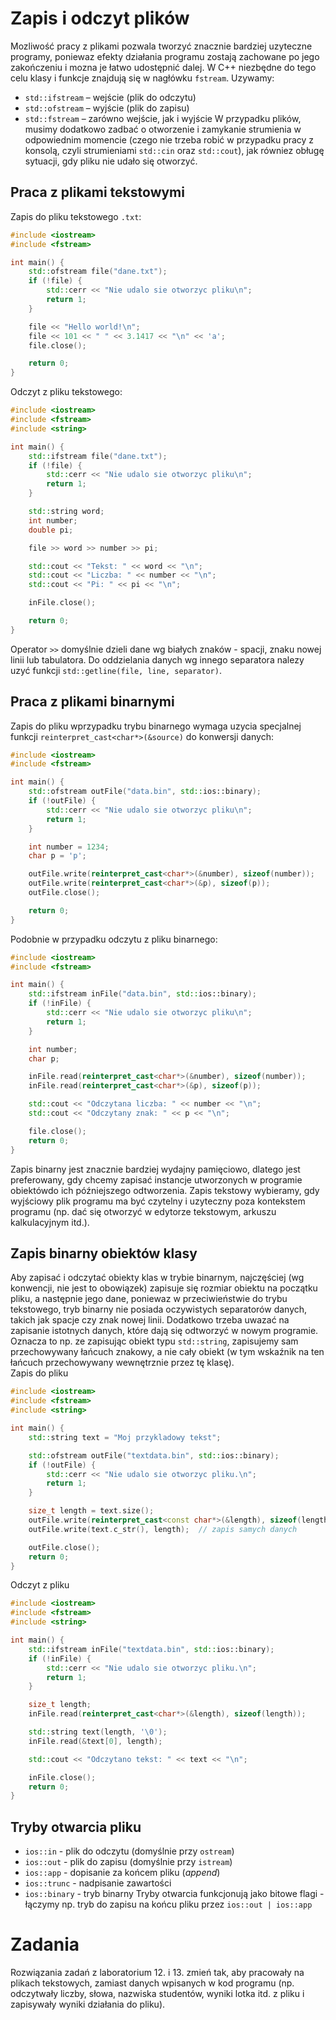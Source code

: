 # Zapis i odczyt plików
  
Mozliwość pracy z plikami pozwala tworzyć znacznie bardziej uzyteczne programy, poniewaz efekty działania programu zostają zachowane po jego zakończeniu i mozna je łatwo udostępnić dalej. W C++ niezbędne do tego celu klasy i funkcje znajdują się w nagłówku `fstream`. Uzywamy: 
- `std::ifstream` – wejście (plik do odczytu)
- `std::ofstream` – wyjście (plik do zapisu)
- `std::fstream` – zarówno wejście, jak i wyjście
W przypadku plików, musimy dodatkowo zadbać o otworzenie i zamykanie strumienia w odpowiednim momencie (czego nie trzeba robić w przypadku pracy z konsolą, czyli strumieniami `std::cin` oraz `std::cout`), jak równiez obługę sytuacji, gdy pliku nie udało się otworzyć.
  
## Praca z plikami tekstowymi
Zapis do pliku tekstowego `.txt`:
```cpp
#include <iostream>
#include <fstream>

int main() {
    std::ofstream file("dane.txt");
    if (!file) {
        std::cerr << "Nie udalo sie otworzyc pliku\n";
        return 1;
    }

    file << "Hello world!\n";
    file << 101 << " " << 3.1417 << "\n" << 'a';
    file.close();

    return 0;
}
```
  
Odczyt z pliku tekstowego:
```cpp
#include <iostream>
#include <fstream>
#include <string>

int main() {
    std::ifstream file("dane.txt");
    if (!file) {
        std::cerr << "Nie udalo sie otworzyc pliku\n";
        return 1;
    }

    std::string word;
    int number;
    double pi;

    file >> word >> number >> pi;

    std::cout << "Tekst: " << word << "\n";
    std::cout << "Liczba: " << number << "\n";
    std::cout << "Pi: " << pi << "\n";

    inFile.close();

    return 0;
}
```
Operator `>>` domyślnie dzieli dane wg białych znaków - spacji, znaku nowej linii lub tabulatora. Do oddzielania danych wg innego separatora nalezy uzyć funkcji `std::getline(file, line, separator)`.

## Praca z plikami binarnymi
Zapis do pliku wprzypadku trybu binarnego wymaga uzycia specjalnej funkcji `reinterpret_cast<char*>(&source)` do konwersji danych:
```cpp
#include <iostream>
#include <fstream>

int main() {
    std::ofstream outFile("data.bin", std::ios::binary);
    if (!outFile) {
        std::cerr << "Nie udalo sie otworzyc pliku\n";
        return 1;
    }

    int number = 1234;
    char p = 'p';

    outFile.write(reinterpret_cast<char*>(&number), sizeof(number));
    outFile.write(reinterpret_cast<char*>(&p), sizeof(p));
    outFile.close();

    return 0;
}
```
Podobnie w przypadku odczytu z pliku binarnego:
```cpp
#include <iostream>
#include <fstream>

int main() {
    std::ifstream inFile("data.bin", std::ios::binary);
    if (!inFile) {
        std::cerr << "Nie udalo sie otworzyc pliku\n";
        return 1;
    }

    int number;
    char p;

    inFile.read(reinterpret_cast<char*>(&number), sizeof(number));
    inFile.read(reinterpret_cast<char*>(&p), sizeof(p));

    std::cout << "Odczytana liczba: " << number << "\n";
    std::cout << "Odczytany znak: " << p << "\n";

    file.close();
    return 0;
}
```
  
Zapis binarny jest znacznie bardziej wydajny pamięciowo, dlatego jest preferowany, gdy chcemy zapisać instancje utworzonych w programie obiektówdo ich późniejszego odtworzenia. Zapis tekstowy wybieramy, gdy wyjściowy plik programu ma być czytelny i uzyteczny poza kontekstem programu (np. dać się otworzyć w edytorze tekstowym, arkuszu kalkulacyjnym itd.).

## Zapis binarny obiektów klasy
Aby zapisać i odczytać obiekty klas w trybie binarnym, najczęściej (wg konwencji, nie jest to obowiązek) zapisuje się rozmiar obiektu na początku pliku, a następnie jego dane, poniewaz w przeciwieństwie do trybu tekstowego, tryb binarny nie posiada oczywistych separatorów danych, takich jak spacje czy znak nowej linii. Dodatkowo trzeba uwazać na zapisanie istotnych danych, które dają się odtworzyć w nowym programie. Oznacza to np. ze zapisując obiekt typu `std::string`, zapisujemy sam przechowywany łańcuch znakowy, a nie cały obiekt (w tym wskaźnik na ten łańcuch przechowywany wewnętrznie przez tę klasę).  
Zapis do pliku
```cpp
#include <iostream>
#include <fstream>
#include <string>

int main() {
    std::string text = "Moj przykladowy tekst";

    std::ofstream outFile("textdata.bin", std::ios::binary);
    if (!outFile) {
        std::cerr << "Nie udalo sie otworzyc pliku.\n";
        return 1;
    }

    size_t length = text.size();
    outFile.write(reinterpret_cast<const char*>(&length), sizeof(length));  // zapis rozmiaru
    outFile.write(text.c_str(), length);  // zapis samych danych

    outFile.close();
    return 0;
}
```
Odczyt z pliku
```cpp
#include <iostream>
#include <fstream>
#include <string>

int main() {
    std::ifstream inFile("textdata.bin", std::ios::binary);
    if (!inFile) {
        std::cerr << "Nie udalo sie otworzyc pliku.\n";
        return 1;
    }

    size_t length;
    inFile.read(reinterpret_cast<char*>(&length), sizeof(length));

    std::string text(length, '\0'); 
    inFile.read(&text[0], length);

    std::cout << "Odczytano tekst: " << text << "\n";

    inFile.close();
    return 0;
}
```
  
## Tryby otwarcia pliku
- `ios::in` - plik do odczytu (domyślnie przy `ostream`)
- `ios::out` - plik do zapisu (domyślnie przy `istream`)
- `ios::app` - dopisanie za końcem pliku (*append*)
- `ios::trunc` - nadpisanie zawartości
- `ios::binary` - tryb binarny
Tryby otwarcia funkcjonują jako bitowe flagi - łączymy np. tryb do zapisu na końcu pliku przez `ios::out | ios::app`
  
# Zadania
Rozwiązania zadań z laboratorium 12. i 13. zmień tak, aby pracowały na plikach tekstowych, zamiast danych wpisanych w kod programu (np. odczytwały liczby, słowa, nazwiska studentów, wyniki lotka itd. z pliku i zapisywały wyniki działania do pliku).

